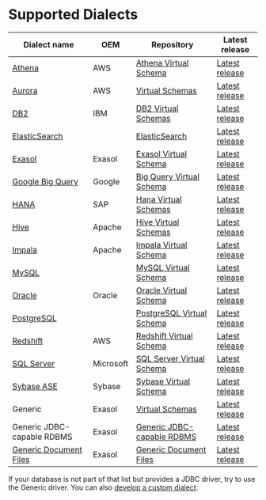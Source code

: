 # Supported Dialects

Dialect name                              | OEM       | Repository                                                        | Latest release                                     |
------------------------------------------|-----------|-------------------------------------------------------------------|----------------------------------------------------|
[Athena][athena-dialect-doc]              | AWS       | [Athena Virtual Schema][athena-vs-repository]			 | [Latest release][athena-vs-releases]    |
[Aurora][aurora-dialect-doc]              | AWS       | [Virtual Schemas][virtual-schemas-repository]                    | [Latest release][virtual-schemas-releases]          |
[DB2][db2-dialect-doc]                    | IBM       | [DB2 Virtual Schemas][db2-virtual-schema-repository]             | [Latest release][db2-virtual-schema-releases]       |
[ElasticSearch][elasticsearch-dialect-doc] |          | [ElasticSearch][elasticsearch-repository] 			 | [Latest release][elasticsearch-releases]         |
[Exasol][exasol-dialect-doc]              | Exasol    | [Exasol Virtual Schema][exasol-vs-repository]        		 | [Latest release][exasol-vs-releases]    |
[Google Big Query][bigquery-dialect-doc]  | Google    | [Big Query Virtual Schema][bigquery-virtual-schema-repository]   | [Latest release][bigquery-virtual-schema-releases]  |
[HANA][hana-dialect-doc]                  | SAP       | [Hana Virtual Schemas][hana-vs-repository]                       | [Latest release][hana-vs-releases]      |
[Hive][hive-dialect-doc]                  | Apache    | [Hive Virtual Schemas][hive-vs-repository]                       | [Latest release][hive-vs-releases]      |
[Impala][impala-dialect-doc]              | Apache    | [Impala Virtual Schema][impala-vs-repository]        		 | [Latest release][impala-vs-releases]    |
[MySQL][mysql-dialect-doc]                |           | [MySQL Virtual Schema][mysql-vs-repository]          		 | [Latest release][mysql-vs-releases]     |
[Oracle][oracle-dialect-doc]              | Oracle    | [Oracle Virtual Schema][oracle-vs-repository]        		 | [Latest release][oracle-vs-releases]    |
[PostgreSQL][pg-dialect-doc]              |           | [PostgreSQL Virtual Schema][pg-vs-repository]        		 | [Latest release][pg-vs-releases]        |
[Redshift][redshift-dialect-doc]          | AWS       | [Redshift Virtual Schema][redshift-vs-repository]    		 | [Latest release][redshift-vs-releases]  |
[SQL Server][sql-server-dialect-doc]      | Microsoft | [SQL Server Virtual Schema][sqlserver-vs-repository] 		 | [Latest release][sqlserver-vs-releases] |
[Sybase ASE][sybase-dialect-doc]          | Sybase    | [Sybase Virtual Schema][sybase-vs-repository]        		 | [Latest release][sybase-vs-releases]    |
Generic                                   | Exasol    | [Virtual Schemas][virtual-schemas-repository]                    | [Latest release][virtual-schemas-releases]          |
Generic JDBC-capable RDBMS                | Exasol    | [Generic JDBC-capable RDBMS][jdbc-vs-repository]              	 | [Latest release][jdbc-vs-releases]                                  |
[Generic Document Files][document-vs-doc] | Exasol    | [Generic Document Files][document-vs-repository] 	      	 | [Latest release][document-vs-releases] 				       |

If your database is not part of that list but provides a JDBC driver, try to use the Generic driver.
You can also [develop a custom dialect][developing-dialect].

[aurora-dialect-doc]: https://github.com/exasol/virtual-schemas/blob/main/doc/dialects/aurora.md

[athena-dialect-doc]: https://github.com/exasol/athena-virtual-schema/blob/main/doc/user_guide/athena_user_guide.md
[athena-vs-releases]: https://github.com/exasol/athena-virtual-schema/releases
[athena-vs-repository]: https://github.com/exasol/athena-virtual-schema

[bigquery-dialect-doc]: https://github.com/exasol/bigquery-virtual-schema/blob/main/doc/user_guide/bigquery_user_guide.md
[bigquery-virtual-schema-releases]: https://github.com/exasol/bigquery-virtual-schema/releases
[bigquery-virtual-schema-repository]: https://github.com/exasol/bigquery-virtual-schema

[db2-dialect-doc]: https://github.com/exasol/db2-virtual-schema/blob/main/doc/user_guide/db2_user_guide.md
[db2-virtual-schema-releases]: https://github.com/exasol/db2-virtual-schema/releases
[db2-virtual-schema-repository]: https://github.com/exasol/db2-virtual-schema

[elasticsearch-dialect-doc]: https://github.com/exasol/elasticsearch-virtual-schema/blob/main/doc/user_guide/elasticsearch_sql_user_guide.md
[elasticsearch-releases]: https://github.com/exasol/elasticsearch-virtual-schema/releases
[elasticsearch-repository]: https://github.com/exasol/elasticsearch-virtual-schema

[exasol-dialect-doc]: https://github.com/exasol/exasol-virtual-schema/blob/master/doc/dialects/exasol.md
[exasol-vs-releases]: https://github.com/exasol/exasol-virtual-schema/releases
[exasol-vs-repository]: https://github.com/exasol/exasol-virtual-schema

[hive-dialect-doc]: https://github.com/exasol/hive-virtual-schema/blob/main/doc/user_guide/hive_user_guide.md
[hive-vs-releases]: https://github.com/exasol/hive-virtual-schema/releases
[hive-vs-repository]: https://github.com/exasol/hive-virtual-schema

[impala-dialect-doc]: https://github.com/exasol/impala-virtual-schema/blob/main/doc/user_guide/impala_user_guide.md
[impala-vs-releases]: https://github.com/exasol/impala-virtual-schema/releases
[impala-vs-repository]: https://github.com/exasol/impala-virtual-schema

[mysql-dialect-doc]: https://github.com/exasol/mysql-virtual-schema/blob/main/doc/user_guide/mysql_user_guide.md
[mysql-vs-releases]: https://github.com/exasol/mysql-virtual-schema/releases
[mysql-vs-repository]: https://github.com/exasol/mysql-virtual-schema

[oracle-dialect-doc]: https://github.com/exasol/oracle-virtual-schema/blob/main/doc/user_guide/oracle_user_guide.md
[oracle-vs-releases]: https://github.com/exasol/oracle-virtual-schema/releases
[oracle-vs-repository]: https://github.com/exasol/oracle-virtual-schema

[pg-vs-releases]: https://github.com/exasol/postgresql-virtual-schema/releases
[pg-vs-repository]: https://github.com/exasol/postgresql-virtual-schema
[pg-dialect-doc]: https://github.com/exasol/postgresql-virtual-schema/blob/main/doc/user_guide/postgresql_user_guide.md

[redshift-dialect-doc]: https://github.com/exasol/redshift-virtual-schema/blob/main/doc/user_guide/redshift_user_guide.md
[redshift-vs-releases]: https://github.com/exasol/redshift-virtual-schema/releases
[redshift-vs-repository]: https://github.com/exasol/redshift-virtual-schema

[hana-dialect-doc]:  https://github.com/exasol/hana-virtual-schema/blob/main/doc/user_guide/user_guide.md
[hana-vs-releases]: https://github.com/exasol/hana-virtual-schema/releases
[hana-vs-repository]: https://github.com/exasol/hana-virtual-schema

[sql-server-dialect-doc]: https://github.com/exasol/sqlserver-virtual-schema/blob/main/doc/user_guide/sqlserver_user_guide.md
[sqlserver-vs-releases]: https://github.com/exasol/sqlserver-virtual-schema/releases
[sqlserver-vs-repository]: https://github.com/exasol/sqlserver-virtual-schema

[sybase-dialect-doc]: https://github.com/exasol/sybase-virtual-schema/blob/main/doc/user_guide/sybase_user_guide.md
[sybase-vs-releases]: https://github.com/exasol/sybase-virtual-schema/releases
[sybase-vs-repository]: https://github.com/exasol/sybase-virtual-schema



<!-- no [virtual-schemas-dialect-doc] -->
[virtual-schemas-releases]: https://github.com/exasol/virtual-schemas/releases
[virtual-schemas-repository]: https://github.com/exasol/virtual-schemas

<!-- no [jdbc-dialect-doc], no user guide -->
[jdbc-vs-releases]: https://github.com/exasol/virtual-schema-common-jdbc/releases
[jdbc-vs-repository]: https://github.com/exasol/virtual-schema-common-jdbc

<!-- no [jdbc-dialect-doc], no user guide -->
[jdbc-vs-releases]: https://github.com/exasol/virtual-schema-common-jdbc/releases
[jdbc-vs-repository]: https://github.com/exasol/virtual-schema-common-jdbc

[document-vs-doc]: https://github.com/exasol/virtual-schema-common-document-files/blob/main/doc/user_guide/user_guide.md
[document-vs-releases]: https://github.com/exasol/virtual-schema-common-document-files/releases
[document-vs-repository]: https://github.com/exasol/virtual-schema-common-document-files

[developing-dialect]: https://github.com/exasol/virtual-schema-common-jdbc/blob/main/doc/development/developing_a_dialect.md

